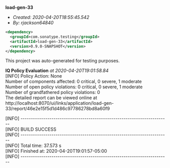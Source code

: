 **load-gen-33**
+ _Created: 2020-04-20T18:55:45.542_
+ _By: rjackson64840_

```xml
<dependency>
  <groupId>com.sonatype.testing</groupId>
  <artifactId>load-gen-33</artifactId>
  <version>0.9.0-SNAPSHOT</version>
</dependency>
```

This project was auto-generated for testing purposes.

**IQ Policy Evaluation** _at 2020-04-20T19:01:58.84_  
[INFO] Policy Action: None  
Number of components affected: 0 critical, 0 severe, 1 moderate  
Number of open policy violations: 0 critical, 0 severe, 1 moderate  
Number of grandfathered policy violations: 0  
The detailed report can be viewed online at http://localhost:8070/ui/links/application/load-gen-33/report/46e2e15f5d1d486c97786278bd8a60f9  
  
[INFO] ------------------------------------------------------------------------  
[INFO] BUILD SUCCESS  
[INFO] ------------------------------------------------------------------------  
[INFO] Total time: 37.573 s  
[INFO] Finished at: 2020-04-20T19:01:57-05:00  
[INFO] ------------------------------------------------------------------------  
  
